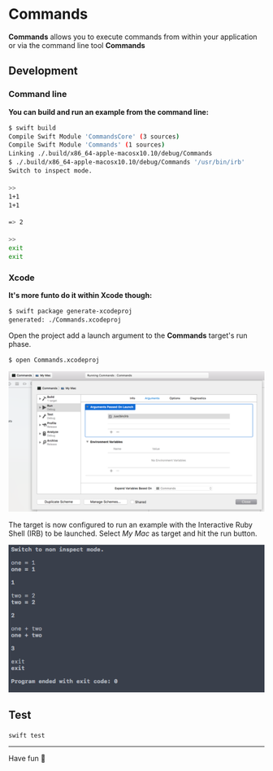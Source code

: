 # Commands

**Commands** allows you to execute commands from within your application or via the command line tool **Commands** 

## Development

### Command line

**You can build and run an example from the command line:**

```bash
$ swift build
Compile Swift Module 'CommandsCore' (3 sources)
Compile Swift Module 'Commands' (1 sources)
Linking ./.build/x86_64-apple-macosx10.10/debug/Commands
$ ./.build/x86_64-apple-macosx10.10/debug/Commands '/usr/bin/irb'
Switch to inspect mode.

>> 
1+1
1+1

=> 2

>> 
exit
exit
```

### Xcode

**It's more funto do it within Xcode though:**

```bash
$ swift package generate-xcodeproj
generated: ./Commands.xcodeproj
```

Open the project add a launch argument to the **Commands** target's run phase.

```bash
$ open Commands.xcodeproj
```

![Setting the launch path](Docs/setting-the-launch-path.png)

The target is now configured to run an example with the Interactive Ruby Shell (IRB) to be launched. Select _My Mac_ as target and hit the run button.

![Example console output](Docs/example.png)

## Test

`swift test`

---

Have fun 🐼
